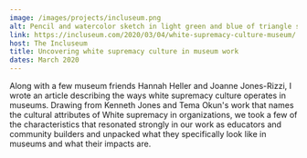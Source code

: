 ```yaml
---
image: /images/projects/incluseum.png
alt: Pencil and watercolor sketch in light green and blue of triangle shapes forming a circle
link: https://incluseum.com/2020/03/04/white-supremacy-culture-museum/
host: The Incluseum
title: Uncovering white supremacy culture in museum work
dates: March 2020
---
```

Along with a few museum friends Hannah Heller and Joanne Jones-Rizzi, I wrote an article describing the ways white supremacy culture operates in museums. Drawing from Kenneth Jones and Tema Okun's work that names the cultural attributes of White supremacy in organizations, we took a few of the characteristics that resonated strongly in our work as educators and community builders and unpacked what they specifically look like in museums and what their impacts are.

